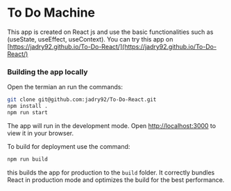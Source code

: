 # To Do Machine

This app is created on React js and use the basic functionalities such as (useState, useEffect, useContext). You can try this app on [https://jadry92.github.io/To-Do-React/](https://jadry92.github.io/To-Do-React/)

### Building the app locally

Open the termian an run the commands:

```bash
git clone git@github.com:jadry92/To-Do-React.git
npm install .
npm run start
```

The app will run in the development mode. Open [http://localhost:3000](http://localhost:3000) to view it in your browser.

To build for deployment use the command:

```bash
npm run build
```

this builds the app for production to the `build` folder. It correctly bundles React in production mode and optimizes the build for the best performance.
